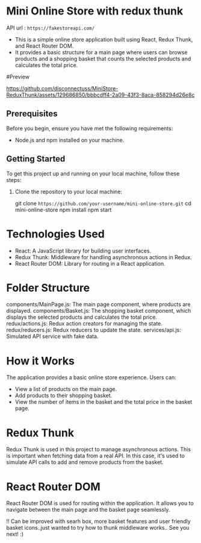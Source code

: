 # Mini Online Store with redux thunk
API url : `https://fakestoreapi.com/`

- This is a simple online store application built using React, Redux Thunk, and React Router DOM.
- It provides a basic structure for a main page where users can browse products and a shopping basket that counts the selected products and calculates the total price.

#Preview

https://github.com/disconnectuss/MiniStore-ReduxThunk/assets/129686850/bbbcdff4-2a09-43f3-8aca-858294d26e8c


## Prerequisites

Before you begin, ensure you have met the following requirements:

- Node.js and npm installed on your machine.

## Getting Started

To get this project up and running on your local machine, follow these steps:

1. Clone the repository to your local machine:

   git clone `https://github.com/your-username/mini-online-store.git`
   cd mini-online-store
   npm install
   npm start

# Technologies Used
- React: A JavaScript library for building user interfaces.
- Redux Thunk: Middleware for handling asynchronous actions in Redux.
- React Router DOM: Library for routing in a React application.

# Folder Structure
components/MainPage.js: The main page component, where products are displayed.
components/Basket.js: The shopping basket component, which displays the selected products and calculates the total price.
redux/actions.js: Redux action creators for managing the state.
redux/reducers.js: Redux reducers to update the state.
services/api.js: Simulated API service with fake data.

# How it Works
The application provides a basic online store experience. Users can:
- View a list of products on the main page. 
- Add products to their shopping basket.
- View the number of items in the basket and the total price in the basket page.

# Redux Thunk
Redux Thunk is used in this project to manage asynchronous actions. This is important when fetching data from a real API. In this case, it's used to simulate API calls to add and remove products from the basket.

# React Router DOM
React Router DOM is used for routing within the application. It allows you to navigate between the main page and the basket page seamlessly.

!! Can be improved  with searh box, more basket features and user friendly basket icons..just wanted to try how to thunk middleware works.. See you next! :)
